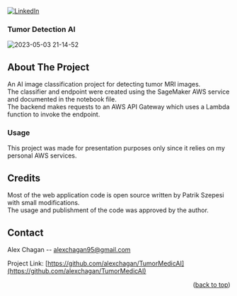 

[![LinkedIn][linkedin-shield]][linkedin-url]

<!-- PROJECT LOGO -->

 
### Tumor Detection AI 

![2023-05-03 21-14-52](https://user-images.githubusercontent.com/44925899/236008091-43191326-95e3-402a-a041-97b434093af8.gif)


<!-- ABOUT THE PROJECT -->
## About The Project
 
An AI image classification project for detecting tumor MRI images. <br />
The classifier and endpoint were created using the SageMaker AWS service and documented in the notebook file. <br />
The backend makes requests to an AWS API Gateway which uses a Lambda function to invoke the endpoint.

### Usage

This project was made for presentation purposes only since it relies on my personal AWS services.  


<!-- CREDITS -->
## Credits

Most of the web application code is open source written by Patrik Szepesi with small modifications. <br />
The usage and publishment of the code was approved by the author. 

<!-- CONTACT -->
## Contact

Alex Chagan  -- alexchagan95@gmail.com

Project Link: [https://github.com/alexchagan/TumorMedicAI](https://github.com/alexchagan/TumorMedicAI)

<p align="right">(<a href="#readme-top">back to top</a>)</p>

<!-- MARKDOWN LINKS & IMAGES -->
<!-- https://www.markdownguide.org/basic-syntax/#reference-style-links -->
[linkedin-shield]: https://img.shields.io/badge/-LinkedIn-black.svg?style=for-the-badge&logo=linkedin&colorB=555
[linkedin-url]: https://www.linkedin.com/in/alex-chagan-a243221b6/







